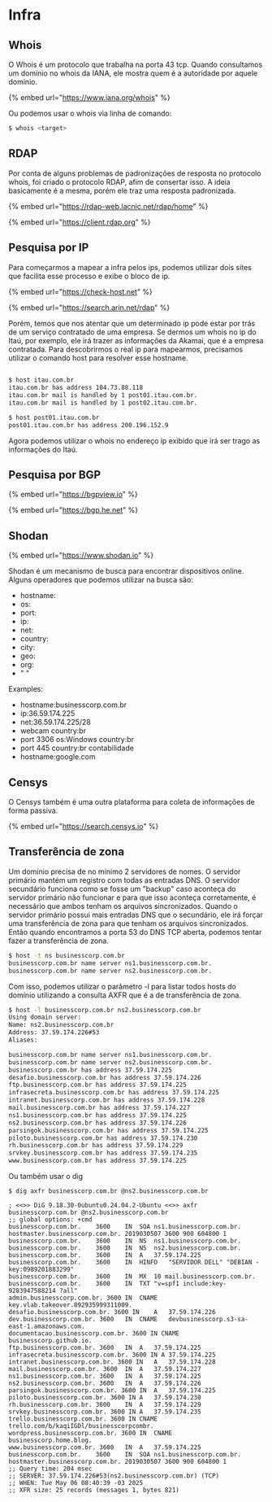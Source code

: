 # Infra

## Whois

O Whois é um protocolo que trabalha na porta 43 tcp. Quando consultamos um domínio no whois da IANA, ele mostra quem é a autoridade por aquele domínio.

{% embed url="https://www.iana.org/whois" %}

Ou podemos usar o whois via linha de comando:

```bash
$ whois <target>
```

## RDAP

Por conta de alguns problemas de padronizações de resposta no protocolo whois, foi criado o protocolo RDAP, afim de consertar isso. A ideia basicamente é a mesma, porém ele traz uma resposta padronizada.

{% embed url="https://rdap-web.lacnic.net/rdap/home" %}

{% embed url="https://client.rdap.org" %}

## Pesquisa por IP

Para começarmos a mapear a infra pelos ips, podemos utilizar dois sites que facilita esse processo e exibe o bloco de ip.

{% embed url="https://check-host.net" %}

{% embed url="https://search.arin.net/rdap" %}

Porém, temos que nos atentar que um determinado ip pode estar por trás de um serviço contratado de uma empresa. Se dermos um whois no ip do Itaú, por exemplo, ele irá trazer as informações da Akamai, que é a empresa contratada. Para descobrirmos o real ip para mapearmos, precisamos utilizar o comando host para resolver esse hostname.

```bash
  
$ host itau.com.br
itau.com.br has address 104.73.88.118
itau.com.br mail is handled by 1 post01.itau.com.br.
itau.com.br mail is handled by 1 post02.itau.com.br.

$ host post01.itau.com.br
post01.itau.com.br has address 200.196.152.9
```

Agora podemos utilizar o whois no endereço ip exibido que irá ser trago as informações do Itaú.

## Pesquisa por BGP

{% embed url="https://bgpview.io" %}

{% embed url="https://bgp.he.net" %}

## Shodan

{% embed url="https://www.shodan.io" %}

Shodan é um mecanismo de busca para encontrar dispositivos online. Alguns operadores que podemos utilizar na busca são:

* hostname:
* os:
* port:
* ip:
* net:
* country:
* city:
* geo:
* org:
* " "

Examples: 

* hostname:businesscorp.com.br
* ip:36.59.174.225
* net:36.59.174.225/28
* webcam country:br
* port 3306 os:Windows country:br
* port 445 country:br contabilidade
* hostname:google.com

## Censys

O Censys também é uma outra plataforma para coleta de informações de forma passiva.

{% embed url="https://search.censys.io" %}

## Transferência de zona

Um domínio precisa de no mínimo 2 servidores de nomes. O servidor primário mantém um registro com todas as entradas DNS. O servidor secundário funciona como se fosse um "backup" caso aconteça do servidor primário não funcionar e para que isso aconteça corretamente, é necessário que ambos tenham os arquivos sincronizados. Quando o servidor primário possui mais entradas DNS que o secundário, ele irá forçar uma transferência de zona para que tenham os arquivos sincronizados. Então quando encontramos a porta 53 do DNS TCP aberta, podemos tentar fazer a transferência de zona.

```bash
$ host -t ns businesscorp.com.br
businesscorp.com.br name server ns1.businesscorp.com.br.
businesscorp.com.br name server ns2.businesscorp.com.br.
```

Com isso, podemos utilizar o parâmetro -l para listar todos hosts do domínio utilizando a consulta AXFR que é a de transferência de zona.

```bash
$ host -l businesscorp.com.br ns2.businesscorp.com.br
Using domain server:
Name: ns2.businesscorp.com.br
Address: 37.59.174.226#53
Aliases: 

businesscorp.com.br name server ns1.businesscorp.com.br.
businesscorp.com.br name server ns2.businesscorp.com.br.
businesscorp.com.br has address 37.59.174.225
desafio.businesscorp.com.br has address 37.59.174.226
ftp.businesscorp.com.br has address 37.59.174.225
infrasecreta.businesscorp.com.br has address 37.59.174.225
intranet.businesscorp.com.br has address 37.59.174.228
mail.businesscorp.com.br has address 37.59.174.227
ns1.businesscorp.com.br has address 37.59.174.225
ns2.businesscorp.com.br has address 37.59.174.226
parsingok.businesscorp.com.br has address 37.59.174.225
piloto.businesscorp.com.br has address 37.59.174.230
rh.businesscorp.com.br has address 37.59.174.229
srvkey.businesscorp.com.br has address 37.59.174.235
www.businesscorp.com.br has address 37.59.174.225
```

Ou também usar o dig

```
$ dig axfr businesscorp.com.br @ns2.businesscorp.com.br

; <<>> DiG 9.18.30-0ubuntu0.24.04.2-Ubuntu <<>> axfr businesscorp.com.br @ns2.businesscorp.com.br
;; global options: +cmd
businesscorp.com.br.	3600	IN	SOA	ns1.businesscorp.com.br. hostmaster.businesscorp.com.br. 2019030507 3600 900 604800 1
businesscorp.com.br.	3600	IN	NS	ns1.businesscorp.com.br.
businesscorp.com.br.	3600	IN	NS	ns2.businesscorp.com.br.
businesscorp.com.br.	3600	IN	A	37.59.174.225
businesscorp.com.br.	3600	IN	HINFO	"SERVIDOR DELL" "DEBIAN - key:0989201883299"
businesscorp.com.br.	3600	IN	MX	10 mail.businesscorp.com.br.
businesscorp.com.br.	3600	IN	TXT	"v=spf1 include:key-9283947588214 ?all"
admin.businesscorp.com.br. 3600	IN	CNAME	key.vlab.takeover.092935999311009.
desafio.businesscorp.com.br. 3600 IN	A	37.59.174.226
dev.businesscorp.com.br. 3600	IN	CNAME	devbusinesscorp.s3-sa-east-1.amazonaws.com.
documentacao.businesscorp.com.br. 3600 IN CNAME	businesscorp.github.io.
ftp.businesscorp.com.br. 3600	IN	A	37.59.174.225
infrasecreta.businesscorp.com.br. 3600 IN A	37.59.174.225
intranet.businesscorp.com.br. 3600 IN	A	37.59.174.228
mail.businesscorp.com.br. 3600	IN	A	37.59.174.227
ns1.businesscorp.com.br. 3600	IN	A	37.59.174.225
ns2.businesscorp.com.br. 3600	IN	A	37.59.174.226
parsingok.businesscorp.com.br. 3600 IN	A	37.59.174.225
piloto.businesscorp.com.br. 3600 IN	A	37.59.174.230
rh.businesscorp.com.br.	3600	IN	A	37.59.174.229
srvkey.businesscorp.com.br. 3600 IN	A	37.59.174.235
trello.businesscorp.com.br. 3600 IN	CNAME	trello.com/b/kaqiIGDl/businesscorpcombr.
wordpress.businesscorp.com.br. 3600 IN	CNAME	businesscorp.home.blog.
www.businesscorp.com.br. 3600	IN	A	37.59.174.225
businesscorp.com.br.	3600	IN	SOA	ns1.businesscorp.com.br. hostmaster.businesscorp.com.br. 2019030507 3600 900 604800 1
;; Query time: 204 msec
;; SERVER: 37.59.174.226#53(ns2.businesscorp.com.br) (TCP)
;; WHEN: Tue May 06 08:40:39 -03 2025
;; XFR size: 25 records (messages 1, bytes 821)
```